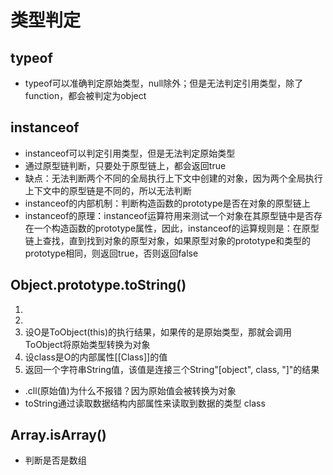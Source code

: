 # 类型判定

## typeof

- typeof可以准确判定原始类型，null除外；但是无法判定引用类型，除了function，都会被判定为object

## instanceof

- instanceof可以判定引用类型，但是无法判定原始类型
- 通过原型链判断，只要处于原型链上，都会返回true
- 缺点：无法判断两个不同的全局执行上下文中创建的对象，因为两个全局执行上下文中的原型链是不同的，所以无法判断
- instanceof的内部机制：判断构造函数的prototype是否在对象的原型链上
- instanceof的原理：instanceof运算符用来测试一个对象在其原型链中是否存在一个构造函数的prototype属性，因此，instanceof的运算规则是：在原型链上查找，直到找到对象的原型对象，如果原型对象的prototype和类型的prototype相同，则返回true，否则返回false

## Object.prototype.toString()

1.
2.
3. 设O是ToObject(this)的执行结果，如果传的是原始类型，那就会调用ToObject将原始类型转换为对象
4. 设class是O的内部属性[[Class]]的值
5. 返回一个字符串String值，该值是连接三个String"[object", class, "]"的结果

- .cll(原始值)为什么不报错？因为原始值会被转换为对象
- toString通过读取数据结构内部属性来读取到数据的类型 class

## Array.isArray()

- 判断是否是数组